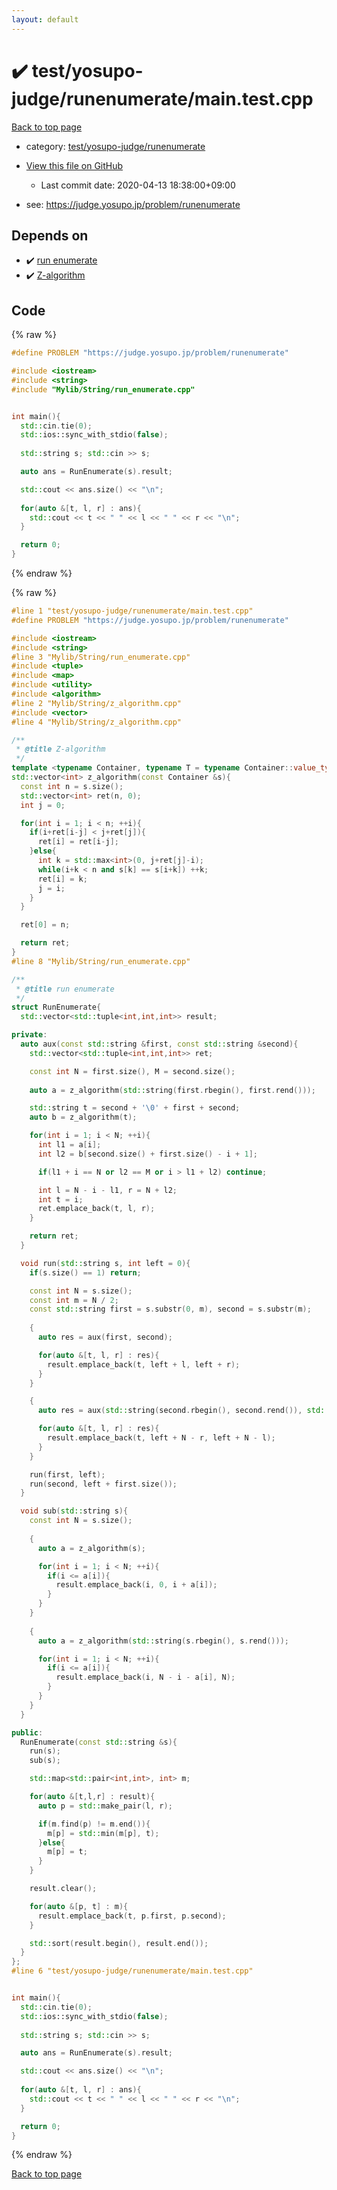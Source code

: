 ```yaml
---
layout: default
---
```


<!-- mathjax config similar to math.stackexchange -->
<script type="text/javascript" async
  src="https://cdnjs.cloudflare.com/ajax/libs/mathjax/2.7.5/MathJax.js?config=TeX-MML-AM_CHTML">
</script>
<script type="text/x-mathjax-config">
  MathJax.Hub.Config({
    TeX: { equationNumbers: { autoNumber: "AMS" }},
    tex2jax: {
      inlineMath: [ ['$','$'] ],
      processEscapes: true
    },
    "HTML-CSS": { matchFontHeight: false },
    displayAlign: "left",
    displayIndent: "2em"
  });
</script>

<script type="text/javascript" src="https://cdnjs.cloudflare.com/ajax/libs/jquery/3.4.1/jquery.min.js"></script>
<script src="https://cdn.jsdelivr.net/npm/jquery-balloon-js@1.1.2/jquery.balloon.min.js" integrity="sha256-ZEYs9VrgAeNuPvs15E39OsyOJaIkXEEt10fzxJ20+2I=" crossorigin="anonymous"></script>
<script type="text/javascript" src="../../../../assets/js/copy-button.js"></script>
<link rel="stylesheet" href="../../../../assets/css/copy-button.css" />


# :heavy_check_mark: test/yosupo-judge/runenumerate/main.test.cpp

<a href="../../../../index.html">Back to top page</a>

* category: <a href="../../../../index.html#94d41de64c18e59302675c02311cb549">test/yosupo-judge/runenumerate</a>
* <a href="{{ site.github.repository_url }}/blob/master/test/yosupo-judge/runenumerate/main.test.cpp">View this file on GitHub</a>
    - Last commit date: 2020-04-13 18:38:00+09:00


* see: <a href="https://judge.yosupo.jp/problem/runenumerate">https://judge.yosupo.jp/problem/runenumerate</a>


## Depends on

* :heavy_check_mark: <a href="../../../../library/Mylib/String/run_enumerate.cpp.html">run enumerate</a>
* :heavy_check_mark: <a href="../../../../library/Mylib/String/z_algorithm.cpp.html">Z-algorithm</a>


## Code

<a id="unbundled"></a>
{% raw %}
```cpp
#define PROBLEM "https://judge.yosupo.jp/problem/runenumerate"

#include <iostream>
#include <string>
#include "Mylib/String/run_enumerate.cpp"


int main(){
  std::cin.tie(0);
  std::ios::sync_with_stdio(false);
  
  std::string s; std::cin >> s;

  auto ans = RunEnumerate(s).result;

  std::cout << ans.size() << "\n";
  
  for(auto &[t, l, r] : ans){
    std::cout << t << " " << l << " " << r << "\n";
  }

  return 0;
}

```
{% endraw %}

<a id="bundled"></a>
{% raw %}
```cpp
#line 1 "test/yosupo-judge/runenumerate/main.test.cpp"
#define PROBLEM "https://judge.yosupo.jp/problem/runenumerate"

#include <iostream>
#include <string>
#line 3 "Mylib/String/run_enumerate.cpp"
#include <tuple>
#include <map>
#include <utility>
#include <algorithm>
#line 2 "Mylib/String/z_algorithm.cpp"
#include <vector>
#line 4 "Mylib/String/z_algorithm.cpp"

/**
 * @title Z-algorithm
 */
template <typename Container, typename T = typename Container::value_type>
std::vector<int> z_algorithm(const Container &s){
  const int n = s.size();
  std::vector<int> ret(n, 0);
  int j = 0;

  for(int i = 1; i < n; ++i){
    if(i+ret[i-j] < j+ret[j]){
      ret[i] = ret[i-j];
    }else{
      int k = std::max<int>(0, j+ret[j]-i);
      while(i+k < n and s[k] == s[i+k]) ++k;
      ret[i] = k;
      j = i;
    }
  }

  ret[0] = n;

  return ret;
}
#line 8 "Mylib/String/run_enumerate.cpp"

/**
 * @title run enumerate
 */
struct RunEnumerate{
  std::vector<std::tuple<int,int,int>> result;

private:
  auto aux(const std::string &first, const std::string &second){
    std::vector<std::tuple<int,int,int>> ret;

    const int N = first.size(), M = second.size();
  
    auto a = z_algorithm(std::string(first.rbegin(), first.rend()));

    std::string t = second + '\0' + first + second;
    auto b = z_algorithm(t);

    for(int i = 1; i < N; ++i){
      int l1 = a[i];
      int l2 = b[second.size() + first.size() - i + 1];

      if(l1 + i == N or l2 == M or i > l1 + l2) continue;

      int l = N - i - l1, r = N + l2;
      int t = i;
      ret.emplace_back(t, l, r);
    }

    return ret;
  }

  void run(std::string s, int left = 0){
    if(s.size() == 1) return;

    const int N = s.size();
    const int m = N / 2;
    const std::string first = s.substr(0, m), second = s.substr(m);
  
    {
      auto res = aux(first, second);

      for(auto &[t, l, r] : res){
        result.emplace_back(t, left + l, left + r);
      }
    }

    {
      auto res = aux(std::string(second.rbegin(), second.rend()), std::string(first.rbegin(), first.rend()));

      for(auto &[t, l, r] : res){
        result.emplace_back(t, left + N - r, left + N - l);
      }
    }

    run(first, left);
    run(second, left + first.size());
  }

  void sub(std::string s){
    const int N = s.size();
    
    {
      auto a = z_algorithm(s);

      for(int i = 1; i < N; ++i){
        if(i <= a[i]){
          result.emplace_back(i, 0, i + a[i]);
        }
      }
    }
    
    {
      auto a = z_algorithm(std::string(s.rbegin(), s.rend()));

      for(int i = 1; i < N; ++i){
        if(i <= a[i]){
          result.emplace_back(i, N - i - a[i], N);
        }
      }
    }
  }

public:
  RunEnumerate(const std::string &s){
    run(s);
    sub(s);

    std::map<std::pair<int,int>, int> m;

    for(auto &[t,l,r] : result){
      auto p = std::make_pair(l, r);

      if(m.find(p) != m.end()){
        m[p] = std::min(m[p], t);
      }else{
        m[p] = t;
      }
    }

    result.clear();

    for(auto &[p, t] : m){
      result.emplace_back(t, p.first, p.second);
    }

    std::sort(result.begin(), result.end());
  }
};
#line 6 "test/yosupo-judge/runenumerate/main.test.cpp"


int main(){
  std::cin.tie(0);
  std::ios::sync_with_stdio(false);
  
  std::string s; std::cin >> s;

  auto ans = RunEnumerate(s).result;

  std::cout << ans.size() << "\n";
  
  for(auto &[t, l, r] : ans){
    std::cout << t << " " << l << " " << r << "\n";
  }

  return 0;
}

```
{% endraw %}

<a href="../../../../index.html">Back to top page</a>

